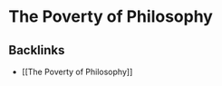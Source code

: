# The Poverty of Philosophy



<a id="org47860c6"></a>

## Backlinks

-   [[The Poverty of Philosophy]]
